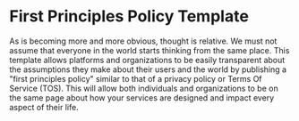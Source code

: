 # First Principles Policy Template
As is becoming more and more obvious, thought is relative. We must not assume that everyone in the world starts thinking from the same place. This template allows platforms and organizations to be easily transparent about the assumptions they make about their users and the world by publishing a "first principles policy" similar to that of a privacy policy or Terms Of Service (TOS). This will allow both individuals and organizations to be on the same page about how your services are designed and impact every aspect of their life.
